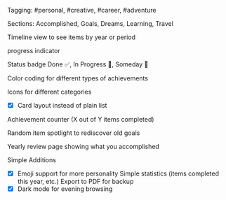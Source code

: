 Tagging: #personal, #creative, #career, #adventure

Sections: Accomplished, Goals, Dreams, Learning, Travel

Timeline view to see items by year or period

progress indicator

Status badge Done ✅, In Progress 🔄, Someday 💭

Color coding for different types of achievements

Icons for different categories
- [x] Card layout instead of plain list

Achievement counter (X out of Y items completed)

Random item spotlight to rediscover old goals

Yearly review page showing what you accomplished

Simple Additions
- [x] Emoji support for more personality
Simple statistics (items completed this year, etc.)
Export to PDF for backup
- [x] Dark mode for evening browsing
